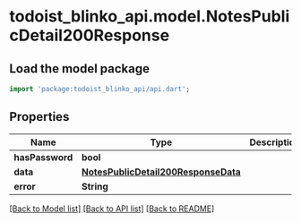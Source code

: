 # todoist_blinko_api.model.NotesPublicDetail200Response

## Load the model package
```dart
import 'package:todoist_blinko_api/api.dart';
```

## Properties
Name | Type | Description | Notes
------------ | ------------- | ------------- | -------------
**hasPassword** | **bool** |  | 
**data** | [**NotesPublicDetail200ResponseData**](NotesPublicDetail200ResponseData.md) |  | 
**error** | **String** |  | 

[[Back to Model list]](../README.md#documentation-for-models) [[Back to API list]](../README.md#documentation-for-api-endpoints) [[Back to README]](../README.md)


